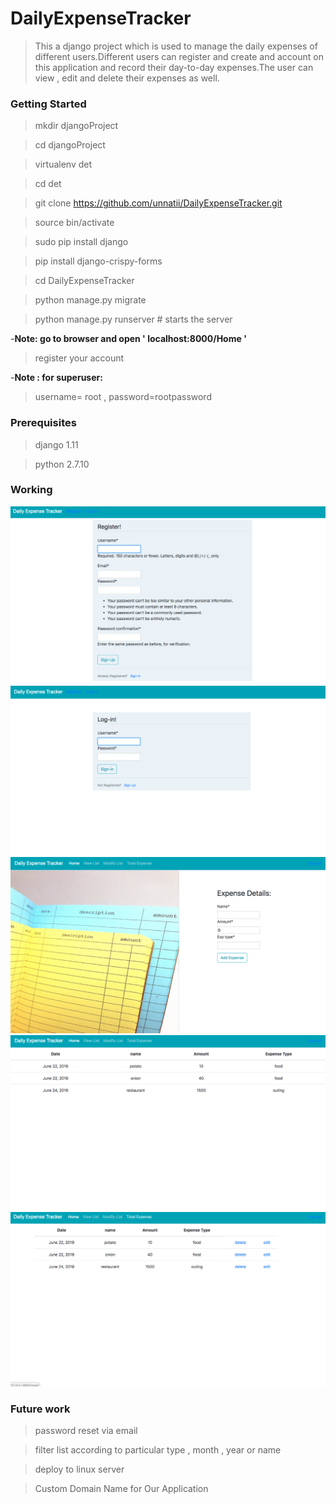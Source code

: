 # DailyExpenseTracker

>This a django project which is used to manage the daily expenses of different users.Different users can register and create and account on this application and record their day-to-day expenses.The user can view , edit and delete their expenses as well.



### Getting Started

>mkdir djangoProject

>cd djangoProject

>virtualenv det

>cd det

>git clone https://github.com/unnatii/DailyExpenseTracker.git

>source bin/activate

>sudo pip install django 

>pip install django-crispy-forms

>cd DailyExpenseTracker

>python manage.py migrate

>python manage.py runserver # starts the server 

-**Note: go to browser and open ' localhost:8000/Home '**

>register your account

-**Note : for superuser:**
>username= root , 
> password=rootpassword


### Prerequisites 
>django 1.11

>python 2.7.10


### Working
![App Working](reg.png)
![App Working](login.png)
![App Working](hm.png)
![App Working](list.png)
![App Working](modify.png)

 
### Future work
>password reset via email

>filter list according to particular type , month , year or name

>deploy to linux server

>Custom Domain Name for Our Application

